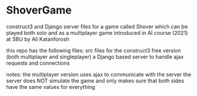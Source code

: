 # ShoverGame
construct3 and Django server files for a game called Shover which can be played both solo and as a multiplayer game
introduced in AI course (2021) at SBU by Ali Katanforosh

this repo has the following files:
src files for the construct3 free version (both multiplayer and singleplayer)
a Django based server to handle ajax requests and connections

notes:
the multiplayer version uses ajax to communicate with the server
the server does NOT simulate the game and only makes sure that both sides have the same values for everything
